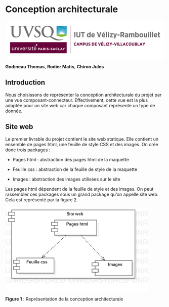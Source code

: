 # Conception architecturale

![logo_uvsq](../annexes/logo_uvsq.png)

**Godineau Thomas**, **Rodier Matis**, **Chiron Jules**

## Introduction

Nous choisissons de représenter la conception architecturale du projet par une vue composant-connecteur.
Effectivement, cette vue est la plus adaptée pour un site web car chaque composant représente un type de donnée.

## Site web

Le premier livrable du projet contient le site web statique. Elle contient un ensemble de pages html,  une feuille de style CSS et des images.
On crée donc trois packages :

- Pages html : abstraction des pages html de la maquette

- Feuille css : abstraction de la feuille de style de la maquette

- Images : abstraction des images utilisées sur le site

Les pages html dépendent de la feuille de style et des images. On peut rassembler ces packages sous un grand package qu’on appelle site web. Cela est représenté par la figure 2.

![figure1](../annexes/figure_conception_archi_web_statique.png)

**Figure 1** : Représentation de la conception architecturale
